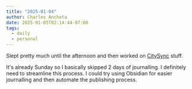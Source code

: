 ```yaml
---
title: "2025-01-04"
author: Charles Ancheta
date: 2025-01-05T02:14:44-07:00
tags:
  - daily
  - personal
---
```


Slept pretty much until the afternoon and then worked on
[CitySync](https://citysync.ca) stuff.

It's already Sunday so I basically skipped 2 days of journalling. I definitely
need to streamline this process. I could try using Obsidian for easier
journalling and then automate the publishing process.

